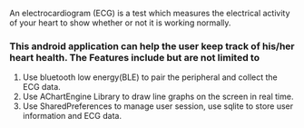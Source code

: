 An electrocardiogram (ECG) is a test which measures the electrical activity of your heart to show whether or not it is working normally. 

### This android application can help the user keep track of his/her heart health. The Features include but are not limited to

1. Use bluetooth low energy(BLE) to pair the peripheral and collect the ECG data.
2. Use AChartEngine Library to draw line graphs on the screen in real time.
3. Use SharedPreferences to manage user session, use sqlite to store user information and ECG data.
